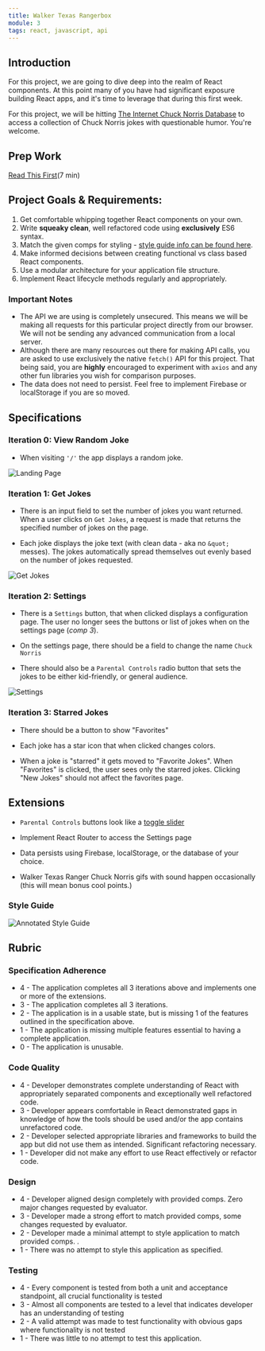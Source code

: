 ```yaml
---
title: Walker Texas Rangerbox
module: 3
tags: react, javascript, api
---
```


## Introduction

For this project, we are going to dive deep into the realm of React components. At this point many of you have had significant exposure building React apps, and it's time to leverage that during this first week.  

For this project, we will be hitting [The Internet Chuck Norris Database](http://www.icndb.com/api/) to access a collection of Chuck Norris jokes with questionable humor. You're welcome.   

## Prep Work

[Read This First](https://medium.com/@kentcdodds/what-code-comments-can-teach-us-about-scaling-a-codebase-90bbfad8d70d#.yno9hmf22)(7 min)  

## Project Goals & Requirements:

1. Get comfortable whipping together React components on your own.
2. Write **squeaky clean**, well refactored code using **exclusively** ES6 syntax.
3. Match the given comps for styling - [style guide info can be found here](#style-guide).
4. Make informed decisions between creating functional vs class based React components.
5. Use a modular architecture for your application file structure.
6. Implement React lifecycle methods regularly and appropriately.  

### Important Notes  

- The API we are using is completely unsecured. This means we will be making all requests for this particular project directly from our browser. We will not be sending any advanced communication from a local server.  
- Although there are many resources out there for making API calls, you are asked to use exclusively the native `fetch()` API for this project. That being said, you are **highly** encouraged to experiment with `axios` and any other fun libraries you wish for comparison purposes.  
- The data does not need to persist. Feel free to implement Firebase or localStorage if you are so moved.

## Specifications

### Iteration 0: View Random Joke

- When visiting `'/'` the app displays a random joke.

![Landing Page](http://i.imgur.com/XqDYLbG.png)

### Iteration 1: Get Jokes

- There is an input field to set the number of jokes you want returned. When a user clicks on `Get Jokes`, a request is made that returns the specified number of jokes on the page.  

- Each joke displays the joke text (with clean data - aka no `&quot;` messes). The jokes automatically spread themselves out evenly based on the number of jokes requested.

![Get Jokes](http://i.imgur.com/7nIBMCB.png)

### Iteration 2: Settings

- There is a `Settings` button, that when clicked displays a configuration page. The user no longer sees the buttons or list of jokes when on the settings page (*comp 3*).  

- On the settings page, there should be a field to change the name `Chuck Norris`

- There should also be a `Parental Controls` radio button that sets the jokes to be either kid-friendly, or general audience.   

![Settings](http://i.imgur.com/SFpVmjT.png)

### Iteration 3: Starred Jokes

- There should be a button to show "Favorites"

- Each joke has a star icon that when clicked changes colors.

- When a joke is "starred" it gets moved to "Favorite Jokes". When "Favorites" is clicked, the user sees only the starred jokes. Clicking "New Jokes" should not affect the favorites page.  

## Extensions

- `Parental Controls` buttons look like a [toggle slider](http://www.w3schools.com/howto/howto_css_switch.asp)

- Implement React Router to access the Settings page

- Data persists using Firebase, localStorage, or the database of your choice.

- Walker Texas Ranger Chuck Norris gifs with sound happen occasionally (this will mean bonus cool points.)  

### Style Guide

![Annotated Style Guide](http://i.imgur.com/f0zyVOA.png)

## Rubric

### Specification Adherence
- 4 - The application completes all 3 iterations above and implements one or more of the extensions.
- 3 - The application completes all 3 iterations.
- 2 - The application is in a usable state, but is missing 1 of the features outlined in the specification above.
- 1 - The application is missing multiple features essential to having a complete application.
- 0 - The application is unusable.

### Code Quality
- 4 - Developer demonstrates complete understanding of React with appropriately separated components and exceptionally well refactored code.
- 3 - Developer appears comfortable in React demonstrated gaps in knowledge of how the tools should be used and/or the app contains unrefactored code.
- 2 - Developer selected appropriate libraries and frameworks to build the app but did not use them as intended. Significant refactoring necessary.
- 1 - Developer did not make any effort to use React effectively or refactor code.

### Design
- 4 - Developer aligned design completely with provided comps. Zero major changes requested by evaluator.
- 3 - Developer made a strong effort to match provided comps, some changes requested by evaluator.
- 2 - Developer made a minimal attempt to style application to match provided comps. .
- 1 - There was no attempt to style this application as specified.

### Testing
- 4 - Every component is tested from both a unit and acceptance standpoint, all crucial functionality is tested
- 3 - Almost all components are tested to a level that indicates developer has an understanding of testing
- 2 - A valid attempt was made to test functionality with obvious gaps where functionality is not tested
- 1 - There was little to no attempt to test this application.
